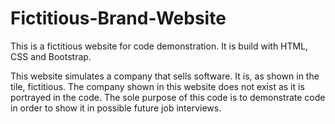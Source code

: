 # Fictitious-Brand-Website

This is a fictitious website for code demonstration. It is build with HTML, CSS and Bootstrap. 

This website simulates a company that sells software. It is, as shown in the tile, fictitious. The company shown in this website does not exist as it is portrayed in the code. The sole purpose of this code is to demonstrate code in order to show it in possible future job interviews.
